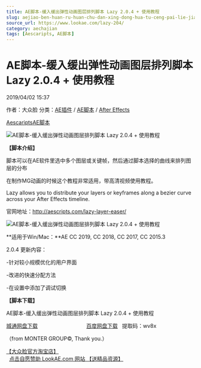 ```yaml
---
title: AE脚本-缓入缓出弹性动画图层排列脚本 Lazy 2.0.4 + 使用教程
slug: aejiao-ben-huan-ru-huan-chu-dan-xing-dong-hua-tu-ceng-pai-lie-jiao-ben-lazy-2-0-4-shi-yong-jiao-cheng
source_url: https://www.lookae.com/lazy-204/
category: aechajian
tags: [Aescaripts, AE脚本]
---
```

# AE脚本-缓入缓出弹性动画图层排列脚本 Lazy 2.0.4 + 使用教程

2019/04/02 15:37

作者：大众脸
分类：[AE插件](https://www.lookae.com/after-effects/aechajian/) / [AE脚本](https://www.lookae.com/after-effects/aescripts/) / [After Effects](https://www.lookae.com/after-effects/)

[Aescaripts](https://www.lookae.com/tag/aescaripts/)[AE脚本](https://www.lookae.com/tag/ae%e8%84%9a%e6%9c%ac/)

![AE脚本-缓入缓出弹性动画图层排列脚本 Lazy 2.0.4 + 使用教程](https://www.lookae.com/wp-content/uploads/2019/04/Lazy-2-.jpg "AE脚本-缓入缓出弹性动画图层排列脚本 Lazy 2.0.4 + 使用教程-LookAE.com")

**【脚本介绍】**

脚本可以在AE软件里选中多个图层或关键帧，然后通过脚本选择的曲线来排列图层的分布

在制作MG动画的时候这个教程非常适用，带高清视频使用教程。

Lazy allows you to distribute your layers or keyframes along a bezier curve across your After Effects timeline.

官网地址：http://aescripts.com/lazy-layer-easer/

![AE脚本-缓入缓出弹性动画图层排列脚本 Lazy 2.0.4 + 使用教程](https://img.alicdn.com/imgextra/i3/705956171/TB2fSnucwoQMeJjy0FoXXcShVXa_!!705956171.gif "AE脚本-缓入缓出弹性动画图层排列脚本 Lazy 2.0.4 + 使用教程-LookAE.com")

**适用于Win/Mac：**AE CC 2019, CC 2018, CC 2017, CC 2015.3

2.0.4 更新内容：

-针对较小规模优化的用户界面

-改进的快速分配方法

-在设置中添加了调试切换

**【脚本下载】**

AE脚本-缓入缓出弹性动画图层排列脚本 Lazy 2.0.4 + 使用教程

[城通网盘下载](https://lookae.ctfile.com/fs/680462-358122228)                                 [百度网盘下载](https://pan.baidu.com/s/1AcBc4t_Y3rG_35zyhuGfJQ)   提取码：wv8x

（from MONTER GROUP©, Thank you.）

[【大众脸官方淘宝店】](https://lookae.taobao.com/)                [点击自愿赞助 LookAE.com 网站 【送精品资源】](https://www.lookae.com/sponsor/)
